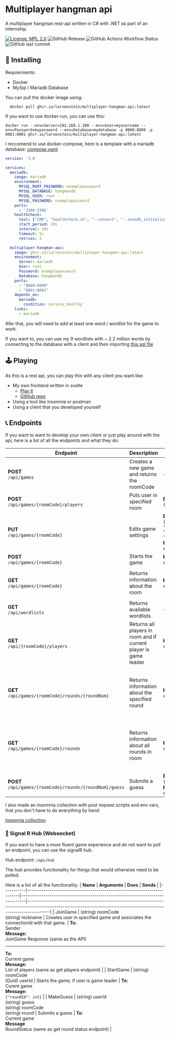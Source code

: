 # Multiplayer hangman api
A multiplayer hangman rest-api written in C# with .NET as part of an internship.

[![License: MPL 2.0](https://img.shields.io/badge/License-MPL_2.0-brightgreen.svg)](https://opensource.org/licenses/MPL-2.0)
![GitHub Release](https://img.shields.io/github/v/release/LarvenStein/multiplayer-hangman-api)
![GitHub Actions Workflow Status](https://img.shields.io/github/actions/workflow/status/LarvenStein/multiplayer-hangman-api/.github%2Fworkflows%2Fdotnet.yml)
![GitHub last commit](https://img.shields.io/github/last-commit/LarvenStein/multiplayer-hangman-api)


## 🔧 Installing
Requierments:
- Docker
- MySql / Mariadb Database

You can pull the docker image using:
```
  docker pull ghcr.io/larvenstein/multiplayer-hangman-api:latest
```

If you want to use docker-run, you can use this:
```
docker run --env=Server=192.168.1.100 --env=User=myusername --env=Password=mypassword --env=Database=mydatabase -p 8080:8080 -p 8081:8081 ghcr.io/larvenstein/multiplayer-hangman-api:latest
```

I reccomend to use docker-compose, here is a template with a mariadb database:
[compose.yaml](https://raw.githubusercontent.com/LarvenStein/multiplayer-hangman-api/main/compose.yaml)
```yaml
version: '3.8'

services:
  mariadb:
    image: mariadb
    environment:
      MYSQL_ROOT_PASSWORD: examplepassword
      MYSQL_DATABASE: hangmandb
      MYSQL_USER: root
      MYSQL_PASSWORD: examplepassword
    ports:
      - '3306:3306'
    healthcheck:
      test: ["CMD", "healthcheck.sh", "--connect", "--innodb_initialized"]
      start_period: 10s
      interval: 10s
      timeout: 5s
      retries: 3

  multiplayer-hangman-api:
    image: ghcr.io/larvenstein/multiplayer-hangman-api:latest
    environment:
      Server: mariadb
      User: root
      Password: examplepassword
      Database: hangmandb
    ports:
      - "8080:8080"
      - "8081:8081"
    depends_on:
      mariadb:
        condition: service_healthy
    links:
      - mariadb
```

Afer that, you will need to add at least one word / wordlist for the game to work.

If  you want to, you can use my 9 wordlists with ~ 2.2 million words by connecting to the database with a client and then importing [this sql file](https://media.eike.in/hangman-api/hangman.sql)

## 🕹️ Playing
As this is a rest api, you can play this with any client you want like:
- My own frontend written in svelte
  - [Play it](http://hangman.eike.in/)
  - [GitHub repo](https://github.com/LarvenStein/multiplayer-hangman-frontend)
- Using a tool like insomnia or postman
- Using a client that you developed yourself

## 📞 Endpoints
If you want to want to develop your own client or just play around with the api, here is a list of all the endpoints and what they do:

| **Endpoint**                                                 | **Description**                                                   | **Parameter**                                                                                                                | **Response**                                                                                                                                                                                 |
|--------------------------------------------------------------|-------------------------------------------------------------------|------------------------------------------------------------------------------------------------------------------------------|----------------------------------------------------------------------------------------------------------------------------------------------------------------------------------------------|
| **POST**<br> `/api/games`                                    | Creates a new game and returns the roomCode                       | -                                                                                                                            | `{"roomCode": "string"}`                                                                                                                                                                     |
| **POST**<br> `/api/games/{roomCode}/players`                 | Puts user in specified room                                       | **Body**<br> `{ "nickname": "string"}`                                                                                       | ` {"id": "guid", "nickname": "string", "roomCode": "string"}`                                                                                                                                |
| **PUT**<br> `/api/games/{roomCode}`                          | Edits game settings                                               | **Body**<br> `{"rounds":int, "maxPlayers":int, "newGameLeader":"guid", "wordList":int}`<br> **Header**<br> `x-user-id: guid` | `{"rounds":int, "maxPlayers":int, "wordList":int}`                                                                                                                                           |
| **POST**<br> `/api/games/{roomCode}`                         | Starts the game                                                   | **Header**<br> `x-user-id: guid`                                                                                             | `{"roundId": int}`                                                                                                                                                                           |
| **GET**<br> `/api/games/{roomCode}`                          | Returns information about the room                                | **Header**<br> `x-user-id: guid`                                                                                             | `{"roomCode": "string", "maxPlayers": int, "rounds": int, "wordList": "string", "status": "string", "round": int}`                                                                           |
| **GET**<br> `/api/wordlists`                                 | Returns available wordlists                                       | -                                                                                                                            | `[{"id": int, "name": "string"}, {"id": int, "name": "string"}]`                                                                                                                             |
| **GET**<br> `/api/{roomCode}/players`                        | Returns all players in room and  if current player is game leader | **Header**<br> `x-user-id: guid`                                                                                             | `{"players": ["string", "string"], "isPlayerGameLeader": bool}`                                                                                                                              |
| **GET**<br> `/api/games/{roomCode}/rounds/{roundNum}`        | Returns information about the specified round                     | **Header**<br> `x-user-id: guid`                                                                                             | `{"roomCode":"string", "roundNum":int, "status":"string", "correctGuesses":int, "falseGuesses":int, "lifesLeft":int, "guessedWord":["char", "char"], "wrongLetters":["string", "string"]}`   |
| **GET**<br> `/api/games/{roomCode}/rounds`                   | Returns information about all rounds in room                      | **Header**<br> `x-user-id: guid`                                                                                             | `[{"roomCode":"string", "roundNum":int, "status":"string", "correctGuesses":int, "falseGuesses":int, "lifesLeft":int, "guessedWord":["char", "char"], "wrongLetters":["string", "string"]}]` |
| **POST**<br> `/api/games/{roomCode}/rounds/{roundNum}/guess` | Submits a guess                                                   | **Body**<br> `{"guess": string}`<br> **Header**<br> `x-user-id: guid`                                                        | `{"guess": "string", "correct": bool, "roundNum": int}`                                                                                                                                      |

I also made an insomnia collection with post request scripts and env vars, that you don't have to do everything by hand:

[Insomnia collection](https://github.com/user-attachments/files/16066818/hangman-api_collection.json)

### 📡 Signal R Hub (Websocket)
If you want to have a more fluent game experience and do not want to poll an endpoint, you can use the signalR hub.

Hub endpoint: `/api/hub`

The hub provides functionality for things that would otherwise need to be polled.

Here is a list of all the functionality:
| **Name**  | **Arguments**                                                            | **Does**                                                                       | **Sends**                                                                                                                                                             |
|-----------|--------------------------------------------------------------------------|--------------------------------------------------------------------------------|-----------------------------------------------------------------------------------------------------------------------------------------------------------------------|
| JoinGame  | (string) roomCode<br>(string) nickname                                   | Creates user in specified game and associates the connectionId with that game. | **To:**<br>Sender<br>**Message:**<br>JoinGame Response (same as the API)<hr>**To:**<br>Current game<br>**Message:**<br>List of players (same as get players endpoint) |
| StartGame | (string) roomCode<br>(Guid) userId                                       | Starts the game, if user is game leader                                        | **To:**<br>Curent game<br>**Message:**<br>`{"roundId": int}`                                                                                                          |
| MakeGuess | (string) userId<br>(string) guess<br>(string) roomCode<br>(string) round | Submits a guess                                                                | **To:**<br>Current game<br>**Message**<br>RoundStatus (same as get round status endpoint)                                                                             |
